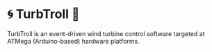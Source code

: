 

#  :cyclone: TurbTroll :japanese_goblin:

TurbTroll is an event-driven wind turbine control software targeted at ATMega (Arduino-based) hardware platforms. 


